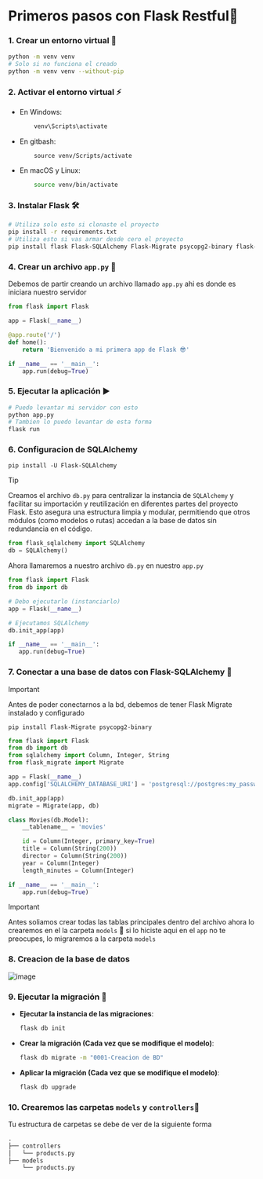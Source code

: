 # Primeros pasos con Flask Restful🤖
### 1. Crear un entorno virtual 🐍

```bash
python -m venv venv
# Solo si no funciona el creado
python -m venv venv --without-pip
```

### 2. Activar el entorno virtual ⚡
- En Windows:
    ```bash
        venv\Scripts\activate
    ```
- En gitbash:
    ```
        source venv/Scripts/activate
    ```
- En macOS y Linux:
    ```bash
        source venv/bin/activate
    ```


### 3. Instalar Flask 🛠️

```bash
# Utiliza solo esto si clonaste el proyecto
pip install -r requirements.txt
# Utiliza esto si vas armar desde cero el proyecto
pip install flask Flask-SQLAlchemy Flask-Migrate psycopg2-binary flask-restful
```


### 4. Crear un archivo `app.py` 📄
Debemos de partir creando un archivo llamado `app.py` ahi es donde es iniciara nuestro servidor

```python
from flask import Flask

app = Flask(__name__)

@app.route('/')
def home():
    return 'Bienvenido a mi primera app de Flask 😎'

if __name__ == '__main__':
    app.run(debug=True)

```

### 5. Ejecutar la aplicación ▶️

```bash
# Puedo levantar mi servidor con esto
python app.py
# Tambien lo puedo levantar de esta forma
flask run

```

### 6. Configuracion de SQLAlchemy
```
pip install -U Flask-SQLAlchemy
```
> [!TIP]
> Creamos el archivo `db.py` para centralizar la instancia de `SQLAlchemy` y facilitar su importación y reutilización en diferentes partes del proyecto Flask. Esto asegura una estructura limpia y modular, permitiendo que otros módulos (como modelos o rutas) accedan a la base de datos sin redundancia en el código.

```python
from flask_sqlalchemy import SQLAlchemy
db = SQLAlchemy()
```

Ahora llamaremos a nuestro archivo `db.py` en nuestro `app.py`


```py
from flask import Flask
from db import db

# Debo ejecutarlo (instanciarlo)
app = Flask(__name__)

# Ejecutamos SQLAlchemy 
db.init_app(app)

if __name__ == '__main__':
   app.run(debug=True)
```

### 7. Conectar a una base de datos con Flask-SQLAlchemy 🔗

> [!IMPORTANT]
> Antes de poder conectarnos a la bd, debemos de tener Flask Migrate instalado y configurado

```
pip install Flask-Migrate psycopg2-binary
```

```python
from flask import Flask
from db import db
from sqlalchemy import Column, Integer, String
from flask_migrate import Migrate

app = Flask(__name__)
app.config['SQLALCHEMY_DATABASE_URI'] = 'postgresql://postgres:my_password@localhost:5432/punto_de_venta'

db.init_app(app)
migrate = Migrate(app, db)

class Movies(db.Model):
    __tablename__ = 'movies'

    id = Column(Integer, primary_key=True)
    title = Column(String(200))
    director = Column(String(200))
    year = Column(Integer)
    length_minutes = Column(Integer)

if __name__ == '__main__':
    app.run(debug=True)

```

> [!IMPORTANT]
> Antes soliamos crear todas las tablas principales dentro del archivo ahora lo crearemos en el la carpeta ``models`` 📂 si lo hiciste aqui en el ``app`` no te preocupes, lo migraremos a la carpeta ``models``

### 8. Creacion de la base de datos
![image](https://github.com/user-attachments/assets/c012b723-031e-4ab3-a941-af7c64163154)

### 9. Ejecutar la migración 🚀

- **Ejecutar la instancia de las migraciones**:
    
    ```bash
    flask db init
    
    ```
    
- **Crear la migración (Cada vez que se modifique el modelo)**:
    
    ```bash
    flask db migrate -m "0001-Creacion de BD"
    
    ```
    
- **Aplicar la migración (Cada vez que se modifique el modelo)**:
    
    ```bash
    flask db upgrade
    ```
    
### 10. Crearemos las carpetas `models` y `controllers`📂 

Tu estructura de carpetas se debe de ver de la siguiente forma

```markdown
.
├── controllers
│   └── products.py
├── models
    └── products.py
``` 
